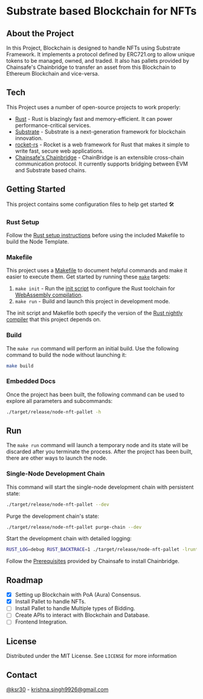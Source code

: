# Substrate based Blockchain for NFTs
## About the Project
In this Project, Blockchain is designed to handle NFTs using Substrate Framework. It implements a protocol defined by ERC721.org to allow unique tokens to be managed, owned, and traded. It also has pallets provided by Chainsafe's Chainbridge to transfer an asset from this Blockchain to Ethereum Blockchain and vice-versa.

## Tech
This Project uses a number of open-source projects to work properly:

- [Rust](https://www.rust-lang.org/) - Rust is blazingly fast and memory-efficient. It can power performance-critical services.
- [Substrate](https://github.com/paritytech/substrate) - Substrate is a next-generation framework for blockchain innovation.
- [rocket-rs](https://rocket.rs/) - Rocket is a web framework for Rust that makes it simple to write fast, secure web applications.
- [Chainsafe's Chainbridge](https://github.com/ChainSafe/ChainBridge) - ChainBridge is an extensible cross-chain communication protocol. It currently supports bridging between EVM and Substrate based chains.
## Getting Started

This project contains some configuration files to help get started :hammer_and_wrench:

### Rust Setup

Follow the [Rust setup instructions](./doc/rust-setup.md) before using the included Makefile to
build the Node Template.

### Makefile

This project uses a [Makefile](Makefile) to document helpful commands and make it easier to execute
them. Get started by running these [`make`](https://www.gnu.org/software/make/manual/make.html)
targets:

1. `make init` - Run the [init script](scripts/init.sh) to configure the Rust toolchain for
   [WebAssembly compilation](https://substrate.dev/docs/en/knowledgebase/getting-started/#webassembly-compilation).
1. `make run` - Build and launch this project in development mode.

The init script and Makefile both specify the version of the
[Rust nightly compiler](https://substrate.dev/docs/en/knowledgebase/getting-started/#rust-nightly-toolchain)
that this project depends on.

### Build

The `make run` command will perform an initial build. Use the following command to build the node
without launching it:

```sh
make build
```

### Embedded Docs

Once the project has been built, the following command can be used to explore all parameters and
subcommands:

```sh
./target/release/node-nft-pallet -h
```

## Run

The `make run` command will launch a temporary node and its state will be discarded after you
terminate the process. After the project has been built, there are other ways to launch the node.

### Single-Node Development Chain

This command will start the single-node development chain with persistent state:

```bash
./target/release/node-nft-pallet --dev
```

Purge the development chain's state:

```bash
./target/release/node-nft-pallet purge-chain --dev
```

Start the development chain with detailed logging:

```bash
RUST_LOG=debug RUST_BACKTRACE=1 ./target/release/node-nft-pallet -lruntime=debug --dev
```
Follow the [Prerequisites](https://chainbridge.chainsafe.io/local/) provided by Chainsafe to install Chainbridge.


## Roadmap
- [x] Setting up Blockchain with PoA (Aura) Consensus.
- [x] Install Pallet to handle NFTs.
- [ ] Install Pallet to handle Multiple types of Bidding.
- [ ] Create APIs to interact with Blockchain and Database.
- [ ] Frontend Integration.

## License

Distributed under the MIT License. See `LICENSE` for more information


## Contact

[@ksr30](https://www.linkedin.com/in/krishna-singh-b37671170/) - krishna.singh9926@gmail.com